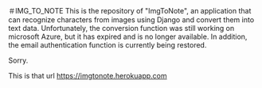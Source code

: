 ﻿＃IMG_TO_NOTE
This is the repository of "ImgToNote", an application that can recognize characters from images using Django and convert them into text data.
Unfortunately, the conversion function was still working on microsoft Azure, but it has expired and is no longer available. 
In addition, the email authentication function is currently being restored.

Sorry.

This is that url https://imgtonote.herokuapp.com
